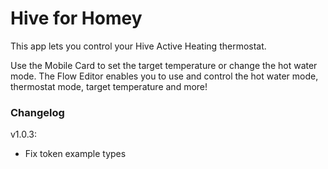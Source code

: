 # Hive for Homey

This app lets you control your Hive Active Heating thermostat.

Use the Mobile Card to set the target temperature or change the hot water mode. The Flow Editor enables you to use and control the hot water mode, thermostat mode, target temperature and more!

### Changelog
v1.0.3: 
- Fix token example types